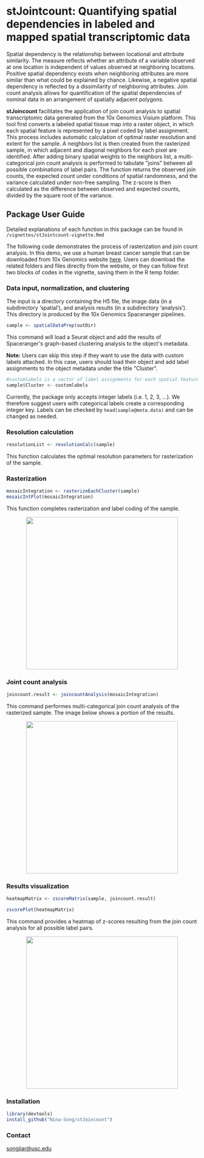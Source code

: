 # stJointcount: Quantifying spatial dependencies in labeled and mapped spatial transcriptomic data

Spatial dependency is the relationship between locational and attribute similarity. The measure reflects whether an attribute of a variable observed at one location is independent of values observed at neighboring locations. Positive spatial dependency exists when neighboring attributes are more similar than what could be explained by chance. Likewise, a negative spatial dependency is reflected by a dissimilarity of neighboring attributes. Join count analysis allows for quantification of the spatial dependencies of nominal data in an arrangement of spatially adjacent polygons. 

**stJoincount** facilitates the application of join count analysis to spatial transcriptomic data generated from the 10x Genomics Visium platform. This tool first converts a labeled spatial tissue map into a raster object, in which each spatial feature is represented by a pixel coded by label assignment. This process includes automatic calculation of optimal raster resolution and extent for the sample. A neighbors list is then created from the rasterized sample, in which adjacent and diagonal neighbors for each pixel are identified. After adding binary spatial weights to the neighbors list, a multi-categorical join count analysis is performed to tabulate "joins" between all possible combinations of label pairs. The function returns the observed join counts, the expected count under conditions of spatial randomness, and the variance calculated under non-free sampling. The z-score is then calculated as the difference between observed and expected counts, divided by the square root of the variance. 

## Package User Guide

Detailed explanations of each function in this package can be found in `/vignettes/stJointcount-vignette.Rmd`

The following code demonstrates the process of rasterization and join count analysis. In this demo, we use a human breast cancer sample that can be downloaded from 10x Genomics website [here](https://www.10xgenomics.com/resources/datasets/human-breast-cancer-block-a-section-1-1-standard-1-1-0). Users can download the related folders and files directly from the website, or they can follow first two blocks of codes in the vignette, saving them in the R temp folder.

### Data input, normalization, and clustering

The input is a directory containing the H5 file, the image data (in a subdirectory ‘spatial’), and analysis results (in a subdirectory ‘analysis’). This directory is produced by the 10x Genomics Spaceranger pipelines.

```r
sample <- spatialDataPrep(outDir)
```

This command will load a Seurat object and add the results of Spaceranger's graph-based clustering analysis to the object's metadata. 

**Note:** Users can skip this step if they want to use the data with custom labels attached. In this case, users should load their object and add label assignments to the object metadata under the title "Cluster". 

```r
#customlabels is a vector of label assignments for each spatial feature in the object
sample$Cluster <- customlabels
```

Currently, the package only accepts integer labels (i.e. 1, 2, 3, ...). We therefore suggest users with categorical labels create a corresponding integer key. Labels can be checked by `head(sample@meta.data)` and can be changed as needed.

### Resolution calculation

```r
resolutionList <- resolutionCalc(sample)
```

This function calculates the optimal resolution parameters for rasterization of the sample. 

### Rasterization

```r
mosaicIntegration <- rasterizeEachCluster(sample)
mosaicIntPlot(mosaicIntegration)
```
This function completes rasterization and label coding of the sample.

<p align="center"><img src="https://github.com/Nina-Song/stJoincount/blob/master/inst/extdata/rasterization.png" height="400"></p>

### Joint count analysis

```r
joincount.result <- joincountAnalysis(mosaicIntegration)
```

This command performes multi-categorical join count analysis of the rasterized sample. The image below shows a portion of the results.

<p align="center"><img src="https://github.com/Nina-Song/stJoincount/blob/master/inst/extdata/joincountResult.png" height="400"></p>

### Results visualization

```r
heatmapMatrix <- zscoreMatrix(sample, joincount.result)

zscorePlot(heatmapMatrix)
```

This command provides a heatmap of z-scores resulting from the join count analysis for all possible label pairs.

<p align="center"><img src="https://github.com/Nina-Song/stJoincount/blob/master/inst/extdata/zscoreHeatmap.png" height="400"></p>


### Installation
```r
library(devtools)
install_github("Nina-Song/stJoincount")
```

### Contact
songjiar@usc.edu
